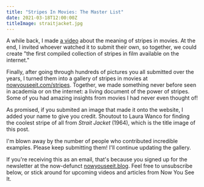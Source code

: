 ```yaml
---
title: "Stripes In Movies: The Master List"
date: 2021-03-18T12:00:00Z
titleImage: straitjacket.jpg
---
```

A while back, I made [a video](https://www.youtube.com/watch?v=Y1U4YkNkoG0) about the meaning of stripes in movies. At the end, I invited whoever watched it to submit their own, so together, we could create "the first compiled collection of stripes in film available on the internet." 

Finally, after going through hundreds of pictures you all submitted over the years, I turned them into a gallery of stripes in movies at [nowyouseeit.com/stripes](https://nowyouseeit.com/stripes). Together, we made something never before seen in academia or on the internet: a living document of the power of stripes. Some of you had amazing insights from movies I had never even thought of! 

As promised, if you submited an image that made it onto the website, I added your name to give you credit. Shoutout to Laura Wanco for finding the coolest stripe of all from _Strait Jacket_ (1964), which is the title image of this post.

I'm blown away by the number of people who contributed incredible examples. Please keep submitting them! I'll continue updating the gallery.

If you're receiving this as an email, that's because you signed up for the newsletter at the now-defunct [nowyouseeit.blog](https://nowyouseeit.blog). Feel free to unsubscribe below, or stick around for upcoming videos and articles from Now You See It.
